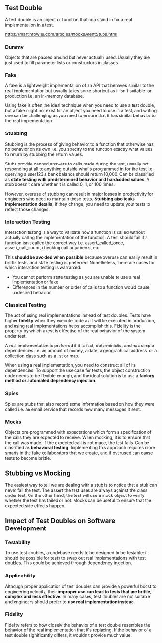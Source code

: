 ## Test Double

A test double is an object or function that cna stand in for a real implementation in a test.

https://martinfowler.com/articles/mocksArentStubs.html

### Dummy

Objects that are passed around but never actually used. Usually they are just used to fill parameter lists or constructors in classes.

### Fake

A fake is a lightweight implementation of an API that behaves similar to the real implementation but usually takes some shortcut as it isn't suitable for production i.e. an in-memory database.

Using fake is often the ideal technique when you need to use a test double, but a fake might not exist for an object you need to use in a test, and writing one can be challenging as you need to ensure that it has similar behavior to the real implementation.

### Stubbing

Stubbing is the process of giving behavior to a function that otherwise has no behavior on its own i.e. you specify to the function exactly what values to return by stubbing the return values.

Stubs provide canned answers to calls made during the test, usually not responding at all to anything outside what's programmed in for the test i.e. querying a user123's bank balance should return 10,000. Can be classified as **state testing with predetermined behavior and hardcoded values**. A stub doesn't care whether it is called 0, 1, or 100 times.

However, overuse of stubbing can result in major losses in productivity for engineers who need to maintain these tests. **Stubbing also leaks implementation details**; if they change, you need to update your tests to reflect those changes.

### Interaction Testing

Interaction testing is a way to validate how a function is called without actually calling the implementation of the function. A test should fail if a function isn't called the correct way i.e. assert_called_once, assert_call_count, checking call arguments, etc.

This **should be avoided when possible** because overuse can easily result in brittle tests, and state testing is preferred. Nonetheless, there are cases for which interaction testing is warranted:

- You cannot perform state testing as you are unable to use a real implementation or fake
- Differences in the number or order of calls to a function would cause undesired behavior

### Classical Testing

The act of using real implementations instead of test doubles. Tests have higher **fidelity** when they execute code as it will be executed in production, and using real implementations helps accomplish this. Fidelity is the property by which a test is effective of the real behavior of the system under test.

A real implementation is preferred if it is fast, deterministic, and has simple dependencies i.e. an amount of money, a date, a geographical address, or a collection class such as a list or map.

When using a real implementation, you need to construct all of its dependencies. To support the use case for tests, the object construction code needs to be flexible enough, and the ideal solution is to use a **factory method or automated dependency injection**.

### Spies

Spies are stubs that also record some information based on how they were called i.e. an email service that records how many messages it sent.

### Mocks

Objects pre-programmed with expectations which form a specification of the calls they are expected to receive. When mocking, it is to ensure that the call was made. If the expected call is not made, the test fails. Can be classified as **behavioral testing**. Implementing this approach requires more smarts in the fake collaborators that we create, and if overused can cause tests to become brittle.

## Stubbing vs Mocking

The easiest way to tell we are dealing with a stub is to notice that a stub can never fail the test. The assert the test uses are always against the class under test. On the other hand, the test will use a mock object to verify whether the test has failed or not. Mocks can be useful to ensure that the expected side effects happen.

## Impact of Test Doubles on Software Development

### Testability

To use test doubles, a codebase needs to be designed to be testable: it should be possible for tests to swap out real implementations with test doubles. This could be achieved through dependency injection.

### Applicability

Although proper application of test doubles can provide a powerful boost to engineering velocity, their **improper use can lead to tests that are brittle, complex and less effective**. In many cases, test doubles are not suitable and engineers should prefer to **use real implementation instead**.

### Fidelity

Fidelity refers to how closely the behavior of a test double resembles the behavior of the real implementation that it's replacing. If the behavior of a test double significantly differs, it wouldn't provide much value.
